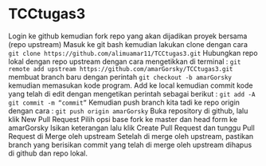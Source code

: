 # TCCtugas3

Login ke github kemudian  fork repo yang akan dijadikan proyek bersama (repo upstream)
Masuk ke git bash kemudian lakukan clone dengan cara 
`git clone https://github.com/alimuamar11/TCCtugas3.git`
Hubungkan repo lokal dengan repo upstream dengan cara mengetikkan di terminal :
`git remote add upstream https://github.com/amarGorsky/TCCtugas3.git`
membuat branch baru dengan perintah 
`git checkout -b amarGorsky`
kemudian memasukan kode program.
Add ke local kemudian commit kode yang telah di edit dengan mengetikan perintah sebagai berikut :
`git add -A`
`git commit -m “commit”`
Kemudian push branch kita tadi ke repo origin dengan cara :
`git push origin amarGorsky`
Buka repository di github, lalu klik New Pull Request
Pilih opsi base fork ke master dan head form ke amarGorsky
Isikan keterangan lalu klik Create Pull Request dan tunggu Pull Request di Merge oleh upstream
Setelah di merge oleh upstream, pastikan branch yang berisikan commit yang telah di merge oleh upstream dihapus di github dan repo lokal.
